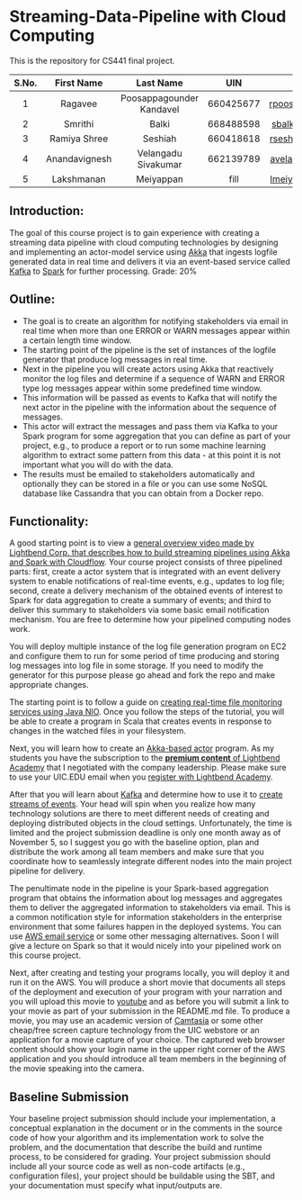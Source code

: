 # Streaming-Data-Pipeline with Cloud Computing

This is the repository for CS441 final project.

| S.No. | First Name | Last Name | UIN | Email |
| :---: | :---: | :---: | :---: | :---: |
|1 | Ragavee | Poosappagounder Kandavel | 660425677 | rpoosa2@uic.edu |
|2 | Smrithi | Balki | 668488598 | sbalki3@uic.edu |
|3 | Ramiya Shree | Seshiah | 660418618 | rsesha3@uic.edu |
|4 | Anandavignesh | Velangadu Sivakumar | 662139789 | avelan2@uic.edu |
|5 | Lakshmanan | Meiyappan | fill | lmeiya2@uic.edu |

## Introduction:
The goal of this course project is to gain experience with creating a streaming data pipeline with cloud computing technologies by designing and implementing an actor-model service using [Akka](https://akka.io/) that ingests logfile generated data in real time and delivers it via an event-based service called [Kafka](https://kafka.apache.org/) to [Spark](https://spark.apache.org/) for further processing. 
Grade: 20%

## Outline:

* The goal is to create an algorithm for notifying stakeholders via email in real time when more than one ERROR or WARN messages appear within a certain length time window.
* The starting point of the pipeline is the set of instances of the logfile generator that produce log messages in real time. 
* Next in the pipeline you will create actors using Akka that reactively monitor the log files and determine if a sequence of WARN and ERROR type log messages appear within some predefined time window. 
* This information will be passed as events to Kafka that will notify the next actor in the pipeline with the information about the sequence of messages. 
* This actor will extract the messages and pass them via Kafka to your Spark program for some aggregation that you can define as part of your project, e.g., to produce a report or to run some machine learning algorithm to extract some pattern from this data - at this point it is not important what you will do with the data.
* The results must be emailed to stakeholders automatically and optionally they can be stored in a file or you can use some NoSQL database like Cassandra that you can obtain from a Docker repo. 

## Functionality:

A good starting point is to view a [general overview video made by Lightbend Corp. that describes how to build streaming pipelines using Akka and Spark with Cloudflow](https://www.youtube.com/watch?v=MaXCx0fy0xU). Your course project consists of three pipelined parts: first, create a actor system that is integrated with an event delivery system to enable notifications of real-time events, e.g., updates to log file; second, create a delivery mechanism of the obtained events of interest to Spark for data aggregation to create a summary of events; and third to deliver this summary to stakeholders via some basic email notification mechanism. You are free to determine how your pipelined computing nodes work.

You will deploy multiple instance of the log file generation program on EC2 and configure them to run for some period of time producing and storing log messages into log file in some storage. If you need to modify the generator for this purpose please go ahead and fork the repo and make appropriate changes. 

The starting point is to follow a guide on [creating real-time file monitoring services using Java NIO](https://dzone.com/articles/listening-to-fileevents-with-java-nio). Once you follow the steps of the tutorial, you will be able to create a program in Scala that creates events in response to changes in the watched files in your filesystem.

Next, you will learn how to create an [Akka-based actor](https://doc.akka.io/docs/akka/current/index.html?language=scala) program. As my students you have the subscription to the [**premium content** of Lightbend Academy](https://academy.lightbend.com/courses?search_query=FILTER_TYPE_PREMIUM) that I negotiated with the company leadership. Please make sure to use your UIC.EDU email when you [register with Lightbend Academy](https://www.lightbend.com/account/register).

After that you will learn about [Kafka](https://kafka.apache.org/quickstart) and determine how to use it to [create streams of events](https://www.youtube.com/watch?v=MYTFPTtOoLs). Your head will spin when you realize how many technology solutions are there to meet different needs of creating and deploying distributed objects in the cloud settings. Unfortunately, the time is limited and the project submission deadline is only one month away as of November 5, so I suggest you go with the baseline option, plan and distribute the work among all team members and make sure that you coordinate how to seamlessly integrate different nodes into the main project pipeline for delivery.

The penultimate node in the pipeline is your Spark-based aggregation program that obtains the information about log messages and aggregates them to deliver the aggregated information to stakeholders via email. This is a common notification style for information stakeholders in the enterprise environment that some failures happen in the deployed systems. You can use [AWS email service](https://aws.amazon.com/ses/) or some other messaging alternatives. Soon I will give a lecture on Spark so that it would nicely into your pipelined work on this course project.

Next, after creating and testing your programs locally, you will deploy it and run it on the AWS. You will produce a short movie that documents all steps of the deployment and execution of your program with your narration and you will upload this movie to [youtube](http://www.youtube.com) and as before you will submit a link to your movie as part of your submission in the README.md file. To produce a movie, you may use an academic version of [Camtasia](https://www.techsmith.com/video-editor.html) or some other cheap/free screen capture technology from the UIC webstore or an application for a movie capture of your choice. The captured web browser content should show your login name in the upper right corner of the AWS application and you should introduce all team members in the beginning of the movie speaking into the camera.

## Baseline Submission

Your baseline project submission should include your implementation, a conceptual explanation in the document or in the comments in the source code of how your algorithm and its implementation work to solve the problem, and the documentation that describe the build and runtime process, to be considered for grading. Your project submission should include all your source code as well as non-code artifacts (e.g., configuration files), your project should be buildable using the SBT, and your documentation must specify what input/outputs are.
